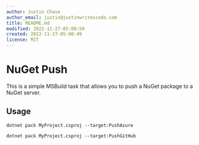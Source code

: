 ```yaml
---
author: Justin Chase
author_email: justin@justinwritescode.com
title: README.md
modified: 2022-11-27-05:00:50
created: 2022-11-27-05:00:49
license: MIT
---
```


# NuGet Push

This is a simple MSBuild task that allows you to push a NuGet package to a NuGet server.

## Usage

```shellscript "Pushing to Azure Artifacts"
dotnet pack MyProject.csproj --target:PushAzure
```

```shellscript "Pushing to GitHub Packages"
dotnet pack MyProject.csproj --target:PushGitHub
```
